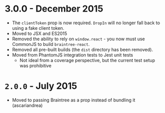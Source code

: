 # 3.0.0 - December 2015

- The `clientToken` prop is now required. `DropIn` will no longer fall back to using a fake client token.
- Moved to JSX and ES2015
- Removed the ability to rely on `window.react` - you now must use CommonJS to build `braintree-react`.
- Removed all pre-built builds (the `dist` directory has been removed).
- Moved from PhantomJS integration tests to Jest unit tests
  - Not ideal from a coverage perspective, but the current test setup was prohibitive

# `2.0.0` - July 2015

- Moved to passing Braintree as a prop instead of bundling it (ascariandrea)
